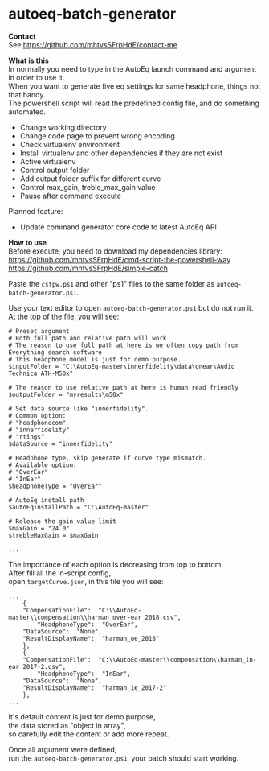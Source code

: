 # autoeq-batch-generator
**Contact**  
See https://github.com/mhtvsSFrpHdE/contact-me  

**What is this**  
In normally you need to type in the AutoEq launch command and argument in order to use it.  
When you want to generate five eq settings for same headphone, things not that handy.  
The powershell script will read the predefined config file, and do something automated.
- Change working directory
- Change code page to prevent wrong encoding
- Check virtualenv environment
- Install virtualenv and other dependencies if they are not exist
- Active virtualenv
- Control output folder
- Add output folder suffix for different curve
- Control max_gain, treble_max_gain value
- Pause after command execute

Planned feature:
- Update command generator core code to latest AutoEq API 

**How to use**  
Before execute, you need to download my dependencies library:  
https://github.com/mhtvsSFrpHdE/cmd-script-the-powershell-way  
https://github.com/mhtvsSFrpHdE/simple-catch  

Paste the ```cstpw.ps1``` and other "ps1" files to the same folder as ```autoeq-batch-generator.ps1```.

Use your text editor to open ```autoeq-batch-generator.ps1``` but do not run it.  
At the top of the file, you will see:
```
# Preset argument
# Both full path and relative path will work
# The reason to use full path at here is we often copy path from Everything search software
# This headphone model is just for demo purpose.
$inputFolder = "C:\AutoEq-master\innerfidelity\data\onear\Audio Technica ATH-M50x"

# The reason to use relative path at here is human read friendly
$outputFolder = "myresults\m50x"

# Set data source like "innerfidelity".
# Common option:
# "headphonecom"
# "innerfidelity"
# "rtings"
$dataSource = "innerfidelity"

# Headphone type, skip generate if curve type mismatch.
# Available option:
# "OverEar"
# "InEar"
$headphoneType = "OverEar"

# AutoEq install path
$autoEqInstallPath = "C:\AutoEq-master"

# Release the gain value limit
$maxGain = "24.0"
$trebleMaxGain = $maxGain

...
```
The importance of each option is decreasing from top to bottom.  
After fill all the in-script config,  
open ```targetCurve.json```,
in this file you will see:
```
...
    {
    "CompensationFile":  "C:\\AutoEq-master\\compensation\\harman_over-ear_2018.csv",
		"HeadphoneType":  "OverEar",
    "DataSource":  "None",
    "ResultDisplayName":  "harman_oe_2018"
    },
    {
    "CompensationFile":  "C:\\AutoEq-master\\compensation\\harman_in-ear_2017-2.csv",
		"HeadphoneType":  "InEar",
    "DataSource":  "None",
    "ResultDisplayName":  "harman_ie_2017-2"
    },
...
```
It's default content is just for demo purpose,  
the data stored as "object in array",  
so carefully edit the content or add more repeat.  

Once all argument were defined,  
run the ```autoeq-batch-generator.ps1```, your batch should start working.
